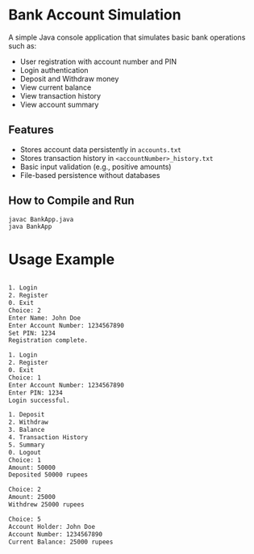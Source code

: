 # Bank Account Simulation

A simple Java console application that simulates basic bank operations such as:

- User registration with account number and PIN
- Login authentication
- Deposit and Withdraw money
- View current balance
- View transaction history
- View account summary

## Features

- Stores account data persistently in `accounts.txt`
- Stores transaction history in `<accountNumber>_history.txt`
- Basic input validation (e.g., positive amounts)
- File-based persistence without databases

## How to Compile and Run

```bash
javac BankApp.java
java BankApp
```

# Usage Example
```bash

1. Login
2. Register
0. Exit
Choice: 2
Enter Name: John Doe
Enter Account Number: 1234567890
Set PIN: 1234
Registration complete.

1. Login
2. Register
0. Exit
Choice: 1
Enter Account Number: 1234567890
Enter PIN: 1234
Login successful.

1. Deposit
2. Withdraw
3. Balance
4. Transaction History
5. Summary
0. Logout
Choice: 1
Amount: 50000
Deposited 50000 rupees

Choice: 2
Amount: 25000
Withdrew 25000 rupees

Choice: 5
Account Holder: John Doe
Account Number: 1234567890
Current Balance: 25000 rupees
```
